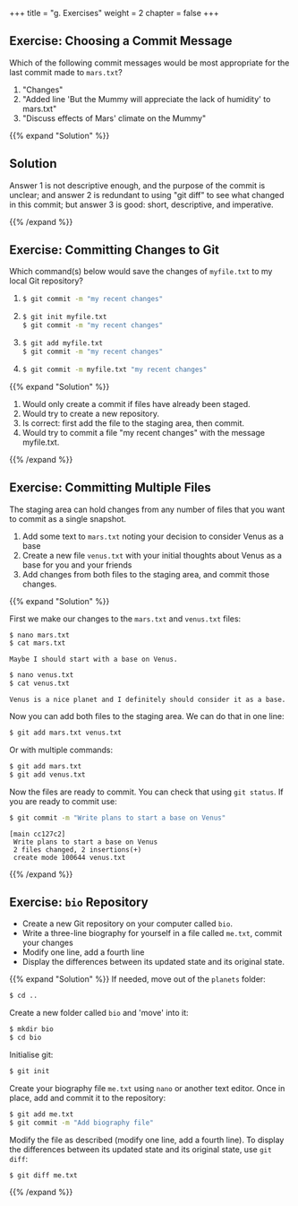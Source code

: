 +++
title = "g. Exercises"
weight = 2
chapter = false
+++

## Exercise: Choosing a Commit Message

 Which of the following commit messages would be most appropriate for the
 last commit made to `mars.txt`?

 1. "Changes"
 2. "Added line 'But the Mummy will appreciate the lack of humidity' to mars.txt"
 3. "Discuss effects of Mars' climate on the Mummy"


{{% expand "Solution" %}}
  ## Solution
  Answer 1 is not descriptive enough, and the purpose of the commit is unclear;
  and answer 2 is redundant to using "git diff" to see what changed in this commit;
  but answer 3 is good: short, descriptive, and imperative.

{{% /expand %}}

## Exercise: Committing Changes to Git

 Which command(s) below would save the changes of `myfile.txt`
 to my local Git repository?

 1. ```Bash
    $ git commit -m "my recent changes"
    ```
    
 2. ```Bash
    $ git init myfile.txt
    $ git commit -m "my recent changes"
    ```
    
 3. ```Bash
    $ git add myfile.txt
    $ git commit -m "my recent changes"
    ```
    
 4. ```Bash
    $ git commit -m myfile.txt "my recent changes"
    ```
    
{{% expand "Solution" %}}
 
  1. Would only create a commit if files have already been staged.
  2. Would try to create a new repository.
  3. Is correct: first add the file to the staging area, then commit.
  4. Would try to commit a file "my recent changes" with the message myfile.txt.

{{% /expand %}}

## Exercise: Committing Multiple Files

 The staging area can hold changes from any number of files
 that you want to commit as a single snapshot.

 1. Add some text to `mars.txt` noting your decision
 to consider Venus as a base
 2. Create a new file `venus.txt` with your initial thoughts
 about Venus as a base for you and your friends
 3. Add changes from both files to the staging area,
 and commit those changes.

{{% expand "Solution" %}}
 
  First we make our changes to the `mars.txt` and `venus.txt` files:
  ```Bash
  $ nano mars.txt
  $ cat mars.txt
  ```
  
  ```
  Maybe I should start with a base on Venus.
  ```
  
  ```Bash
  $ nano venus.txt
  $ cat venus.txt
  ```
  
  ```
  Venus is a nice planet and I definitely should consider it as a base.
  ```
  
  Now you can add both files to the staging area. We can do that in one line:
 
  ```Bash
  $ git add mars.txt venus.txt
  ```
  
  Or with multiple commands:
  ```Bash
  $ git add mars.txt
  $ git add venus.txt
  ```
  
  Now the files are ready to commit. You can check that using `git status`. If you are ready to commit use:
  ```Bash
  $ git commit -m "Write plans to start a base on Venus"
  ```
  
  ```
  [main cc127c2]
   Write plans to start a base on Venus
   2 files changed, 2 insertions(+)
   create mode 100644 venus.txt
  ```
{{% /expand %}}

## Exercise: `bio` Repository

 * Create a new Git repository on your computer called `bio`.
 * Write a three-line biography for yourself in a file called `me.txt`,
 commit your changes
 * Modify one line, add a fourth line
 * Display the differences
 between its updated state and its original state.

{{% expand "Solution" %}} 
  If needed, move out of the `planets` folder:
 
  ```Bash
  $ cd ..
  ```
  
 
  Create a new folder called `bio` and 'move' into it:
 
  ```Bash
  $ mkdir bio
  $ cd bio
  ```
  
 
  Initialise git:
 
  ```Bash
  $ git init
  ```
  
 
  Create your biography file `me.txt` using `nano` or another text editor.
  Once in place, add and commit it to the repository:
 
  ```Bash
  $ git add me.txt
  $ git commit -m "Add biography file" 
  ```
  
 
  Modify the file as described (modify one line, add a fourth line).
  To display the differences
  between its updated state and its original state, use `git diff`:
 
  ```Bash
  $ git diff me.txt
  ```
 {{% /expand %}} 
 

[commit-messages]: https://chris.beams.io/posts/git-commit/
[git-references]: https://git-scm.com/book/en/v2/Git-Internals-Git-References

